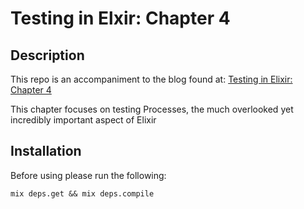 # Testing in Elxir: Chapter 4

## Description

This repo is an accompaniment to the blog found at:
[Testing in Elixir: Chapter 4]()

This chapter focuses on testing Processes, the much overlooked yet incredibly important aspect of Elixir

## Installation

Before using please run the following:

`mix deps.get && mix deps.compile`
